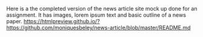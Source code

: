 Here is a the completed version of the news article site mock up done for an assignment. It has images, lorem ipsum text and basic outline of a news paper. 
 https://htmlpreview.github.io/?https://github.com/moniquesbeley/news-article/blob/master/README.md
